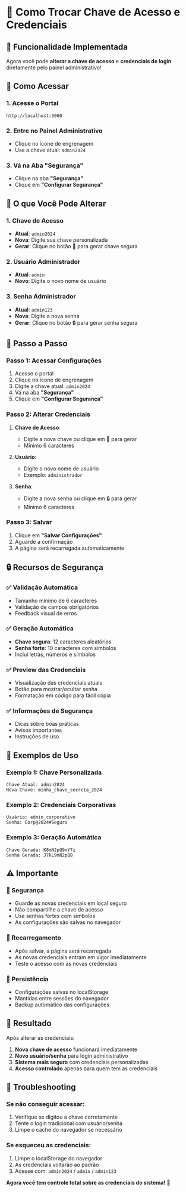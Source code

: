 # 🔐 Como Trocar Chave de Acesso e Credenciais

## 🎯 **Funcionalidade Implementada**

Agora você pode **alterar a chave de acesso** e **credenciais de login** diretamente pelo painel administrativo!

## 🔧 **Como Acessar**

### **1. Acesse o Portal**
```
http://localhost:3000
```

### **2. Entre no Painel Administrativo**
- Clique no ícone de engrenagem
- Use a chave atual: `admin2024`

### **3. Vá na Aba "Segurança"**
- Clique na aba **"Segurança"**
- Clique em **"Configurar Segurança"**

## 📝 **O que Você Pode Alterar**

### **1. Chave de Acesso**
- **Atual**: `admin2024`
- **Nova**: Digite sua chave personalizada
- **Gerar**: Clique no botão 🔑 para gerar chave segura

### **2. Usuário Administrador**
- **Atual**: `admin`
- **Novo**: Digite o novo nome de usuário

### **3. Senha Administrador**
- **Atual**: `admin123`
- **Nova**: Digite a nova senha
- **Gerar**: Clique no botão 🔒 para gerar senha segura

## 🎯 **Passo a Passo**

### **Passo 1: Acessar Configurações**
1. Acesse o portal
2. Clique no ícone de engrenagem
3. Digite a chave atual: `admin2024`
4. Vá na aba **"Segurança"**
5. Clique em **"Configurar Segurança"**

### **Passo 2: Alterar Credenciais**
1. **Chave de Acesso**:
   - Digite a nova chave ou clique em 🔑 para gerar
   - Mínimo 6 caracteres

2. **Usuário**:
   - Digite o novo nome de usuário
   - Exemplo: `administrador`

3. **Senha**:
   - Digite a nova senha ou clique em 🔒 para gerar
   - Mínimo 6 caracteres

### **Passo 3: Salvar**
1. Clique em **"Salvar Configurações"**
2. Aguarde a confirmação
3. A página será recarregada automaticamente

## 🔒 **Recursos de Segurança**

### **✅ Validação Automática**
- Tamanho mínimo de 6 caracteres
- Validação de campos obrigatórios
- Feedback visual de erros

### **✅ Geração Automática**
- **Chave segura**: 12 caracteres aleatórios
- **Senha forte**: 10 caracteres com símbolos
- Inclui letras, números e símbolos

### **✅ Preview das Credenciais**
- Visualização das credenciais atuais
- Botão para mostrar/ocultar senha
- Formatação em código para fácil cópia

### **✅ Informações de Segurança**
- Dicas sobre boas práticas
- Avisos importantes
- Instruções de uso

## 🎯 **Exemplos de Uso**

### **Exemplo 1: Chave Personalizada**
```
Chave Atual: admin2024
Nova Chave: minha_chave_secreta_2024
```

### **Exemplo 2: Credenciais Corporativas**
```
Usuário: admin_corporativo
Senha: Corp@2024#Segura
```

### **Exemplo 3: Geração Automática**
```
Chave Gerada: K8mN2pQ9xY7z
Senha Gerada: J7kL9mN2pQ8
```

## ⚠️ **Importante**

### **🔐 Segurança**
- Guarde as novas credenciais em local seguro
- Não compartilhe a chave de acesso
- Use senhas fortes com símbolos
- As configurações são salvas no navegador

### **🔄 Recarregamento**
- Após salvar, a página será recarregada
- As novas credenciais entram em vigor imediatamente
- Teste o acesso com as novas credenciais

### **💾 Persistência**
- Configurações salvas no localStorage
- Mantidas entre sessões do navegador
- Backup automático das configurações

## 🎉 **Resultado**

Após alterar as credenciais:

1. **Nova chave de acesso** funcionará imediatamente
2. **Novo usuário/senha** para login administrativo
3. **Sistema mais seguro** com credenciais personalizadas
4. **Acesso controlado** apenas para quem tem as credenciais

## 🔧 **Troubleshooting**

### **Se não conseguir acessar:**
1. Verifique se digitou a chave corretamente
2. Tente o login tradicional com usuário/senha
3. Limpe o cache do navegador se necessário

### **Se esqueceu as credenciais:**
1. Limpe o localStorage do navegador
2. As credenciais voltarão ao padrão
3. Acesse com: `admin2024` / `admin` / `admin123`

**Agora você tem controle total sobre as credenciais do sistema!** 🔐 